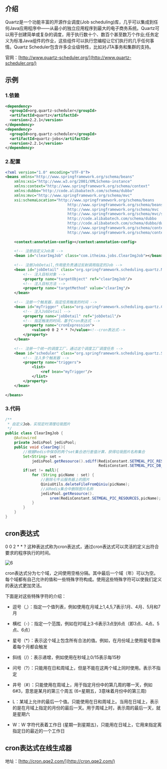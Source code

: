## 介绍
Quartz是一个功能丰富的开源作业调度(Job scheduling)库，几乎可以集成到任何Java应用程序中——从最小的独立应用程序到最大的电子商务系统。Quartz可以用于创建简单或复杂的调度，用于执行数十个、数百个甚至数万个作业;任务定义为标准Java组件的作业，这些组件可以执行您编程让它们执行的几乎任何事情。Quartz Scheduler包含许多企业级特性，比如对JTA事务和集群的支持。

官网：[http://www.quartz-scheduler.org/](http://www.quartz-scheduler.org/)

## 示例

### 1.依赖
```xml
<dependency>
  <groupId>org.quartz-scheduler</groupId>
  <artifactId>quartz</artifactId>
  <version>2.2.1</version>
</dependency>
<dependency>
  <groupId>org.quartz-scheduler</groupId>
  <artifactId>quartz-jobs</artifactId>
  <version>2.2.1</version>
</dependency>
```

### 2.配置
```xml
<?xml version="1.0" encoding="UTF-8"?>
<beans xmlns="http://www.springframework.org/schema/beans"
	xmlns:xsi="http://www.w3.org/2001/XMLSchema-instance" 
	xmlns:context="http://www.springframework.org/schema/context"
	xmlns:dubbo="http://code.alibabatech.com/schema/dubbo" 
	xmlns:mvc="http://www.springframework.org/schema/mvc"
	xsi:schemaLocation="http://www.springframework.org/schema/beans
							http://www.springframework.org/schema/beans/spring-beans.xsd
							http://www.springframework.org/schema/mvc
							http://www.springframework.org/schema/mvc/spring-mvc.xsd
							http://code.alibabatech.com/schema/dubbo
							http://code.alibabatech.com/schema/dubbo/dubbo.xsd
							http://www.springframework.org/schema/context
							http://www.springframework.org/schema/context/spring-context.xsd">
							
	<context:annotation-config></context:annotation-config>
	
	<!-- 注册自定义Job类 -->
	<bean id="clearImgJob" class="com.itheima.jobs.ClearImgJob"></bean>
	
	<!-- 注册JobDetail,作用是负责通过反射调用指定的Job -->
	<bean id="jobDetail" class="org.springframework.scheduling.quartz.MethodInvokingJobDetailFactoryBean">
		<!-- 注入目标对象 -->
		<property name="targetObject" ref="clearImgJob"/>
		<!-- 注入目标方法 -->
		<property name="targetMethod" value="clearImg"/>
	</bean>
	
	<!-- 注册一个触发器，指定任务触发的时间 -->
	<bean id="myTrigger" class="org.springframework.scheduling.quartz.CronTriggerFactoryBean">
		<!-- 注入JobDetail -->
		<property name="jobDetail" ref="jobDetail"/>
		<!-- 指定触发的时间，基于Cron表达式 -->
		<property name="cronExpression">
			<value>0 0 2 * * ?</value><!--cron表达式-->
		</property>
	</bean>
	
	<!-- 注册一个统一的调度工厂，通过这个调度工厂调度任务 -->
	<bean id="scheduler" class="org.springframework.scheduling.quartz.SchedulerFactoryBean">
		<!-- 注入多个触发器 -->
		<property name="triggers">
			<list>
				<ref bean="myTrigger"/>
			</list>
		</property>
	</bean>
	
</beans>
```

### 3.代码
```java
/**
 * 自定义Job，实现定时清理垃圾图片
 */
public class ClearImgJob {
    @Autowired
    private JedisPool jedisPool;
    public void clearImg(){
        //根据Redis中保存的两个set集合进行差值计算，获得垃圾图片名称集合
        Set<String> set = 
            jedisPool.getResource().sdiff(RedisConstant.SETMEAL_PIC_RESOURCES, 
                                          RedisConstant.SETMEAL_PIC_DB_RESOURCES);
        if(set != null){
            for (String picName : set) {
                //删除七牛云服务器上的图片
                QiniuUtils.deleteFileFromQiniu(picName);
                //从Redis集合中删除图片名称
                jedisPool.getResource().
                    srem(RedisConstant.SETMEAL_PIC_RESOURCES,picName);
            }
        }
    }
}
```

## cron表达式
0 0 2 * * ?
这种表达式称为cron表达式，通过cron表达式可以灵活的定义出符合要求的程序执行的时间。

![6](https://img2022.cnblogs.com/blog/2950406/202208/2950406-20220812163851604-1869808273.png)

cron表达式分为七个域，之间使用空格分隔。其中最后一个域（年）可以为空。每个域都有自己允许的值和一些特殊字符构成。使用这些特殊字符可以使我们定义的表达式更加灵活。

下面是对这些特殊字符的介绍：

- 逗号（,）：指定一个值列表，例如使用在月域上1,4,5,7表示1月、4月、5月和7月

- 横杠（-）：指定一个范围，例如在时域上3-6表示3点到6点（即3点、4点、5点、6点）

- 星号（\*）：表示这个域上包含所有合法的值。例如，在月份域上使用星号意味着每个月都会触发

- 斜线（/）：表示递增，例如使用在秒域上0/15表示每15秒

- 问号（?）：只能用在日和周域上，但是不能在这两个域上同时使用。表示不指定

- 井号（#）：只能使用在周域上，用于指定月份中的第几周的哪一天，例如6#3，意思是某月的第三个周五 (6=星期五，3意味着月份中的第三周)

- L：某域上允许的最后一个值。只能使用在日和周域上。当用在日域上，表示的是在月域上指定的月份的最后一天。用于周域上时，表示周的最后一天，就是星期六

- W：W 字符代表着工作日 (星期一到星期五)，只能用在日域上，它用来指定离指定日的最近的一个工作日

## cron表达式在线生成器
地址：[http://cron.qqe2.com/](http://cron.qqe2.com/)